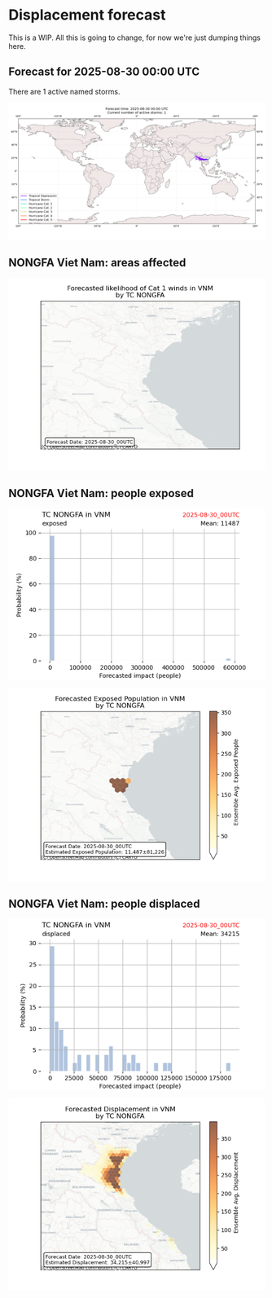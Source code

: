 # Displacement forecast

This is a WIP. All this is going to change, for now we're just dumping things here.

## Forecast for 2025-08-30 00:00 UTC

There are 1 active named storms.

![Active storm ensemble tracks](ECMWF_TC_tracks_20250830000000.png)


## NONGFA Viet Nam: areas affected

![Map of areas possibly experiencing Cat 1 winds](impact-map_TC_ECMWF_ens_NONGFA_2025-08-30_00UTC_VNM_cat1.png)


## NONGFA Viet Nam: people exposed

![Histogram of possible exposed population](impact-histogram_TC_ECMWF_ens_NONGFA_2025-08-30_00UTC_VNM_exposed.png)

![Map of possible exposed population](impact-map_TC_ECMWF_ens_NONGFA_2025-08-30_00UTC_VNM_exposed.png)


## NONGFA Viet Nam: people displaced

![Histogram of possible displaced population](impact-histogram_TC_ECMWF_ens_NONGFA_2025-08-30_00UTC_VNM_displaced.png)


![Map of possible displaced population](impact-map_TC_ECMWF_ens_NONGFA_2025-08-30_00UTC_VNM_displaced.png)


